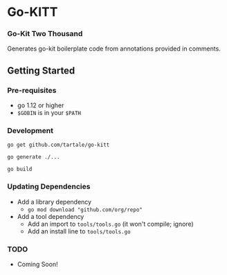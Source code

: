 
# Go-KITT

### Go-Kit Two Thousand

Generates go-kit boilerplate code from annotations provided in comments.

## Getting Started

### Pre-requisites

* go 1.12 or higher
* `$GOBIN` is in your `$PATH`

### Development

`go get github.com/tartale/go-kitt`

`go generate ./...`

`go build`

### Updating Dependencies

* Add a library dependency
  * `go mod download "github.com/org/repo"`
* Add a tool dependency
  * Add an import to `tools/tools.go` (it won't compile; ignore)
  * Add an install line to `tools/tools.go`

### TODO

* Coming Soon!
